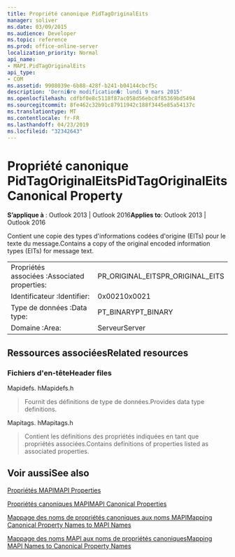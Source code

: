 ```yaml
---
title: Propriété canonique PidTagOriginalEits
manager: soliver
ms.date: 03/09/2015
ms.audience: Developer
ms.topic: reference
ms.prod: office-online-server
localization_priority: Normal
api_name:
- MAPI.PidTagOriginalEits
api_type:
- COM
ms.assetid: 9908039e-6b88-428f-b241-b04144cbcf5c
description: 'Derni�re modification�: lundi 9 mars 2015'
ms.openlocfilehash: cdfbf0e8c5118f87ac058d56ebc8f85369bd5494
ms.sourcegitcommit: 8fe462c32b91c87911942c188f3445e85a54137c
ms.translationtype: MT
ms.contentlocale: fr-FR
ms.lasthandoff: 04/23/2019
ms.locfileid: "32342643"
---
```

# <a name="pidtagoriginaleits-canonical-property"></a><span data-ttu-id="54fc4-103">Propriété canonique PidTagOriginalEits</span><span class="sxs-lookup"><span data-stu-id="54fc4-103">PidTagOriginalEits Canonical Property</span></span>

  
  
<span data-ttu-id="54fc4-104">**S’applique à** : Outlook 2013 | Outlook 2016</span><span class="sxs-lookup"><span data-stu-id="54fc4-104">**Applies to**: Outlook 2013 | Outlook 2016</span></span> 
  
<span data-ttu-id="54fc4-105">Contient une copie des types d'informations codées d'origine (EITs) pour le texte du message.</span><span class="sxs-lookup"><span data-stu-id="54fc4-105">Contains a copy of the original encoded information types (EITs) for message text.</span></span>
  
|||
|:-----|:-----|
|<span data-ttu-id="54fc4-106">Propriétés associées :</span><span class="sxs-lookup"><span data-stu-id="54fc4-106">Associated properties:</span></span>  <br/> |<span data-ttu-id="54fc4-107">PR_ORIGINAL_EITS</span><span class="sxs-lookup"><span data-stu-id="54fc4-107">PR_ORIGINAL_EITS</span></span>  <br/> |
|<span data-ttu-id="54fc4-108">Identificateur :</span><span class="sxs-lookup"><span data-stu-id="54fc4-108">Identifier:</span></span>  <br/> |<span data-ttu-id="54fc4-109">0x0021</span><span class="sxs-lookup"><span data-stu-id="54fc4-109">0x0021</span></span>  <br/> |
|<span data-ttu-id="54fc4-110">Type de données :</span><span class="sxs-lookup"><span data-stu-id="54fc4-110">Data type:</span></span>  <br/> |<span data-ttu-id="54fc4-111">PT_BINARY</span><span class="sxs-lookup"><span data-stu-id="54fc4-111">PT_BINARY</span></span>  <br/> |
|<span data-ttu-id="54fc4-112">Domaine :</span><span class="sxs-lookup"><span data-stu-id="54fc4-112">Area:</span></span>  <br/> |<span data-ttu-id="54fc4-113">Serveur</span><span class="sxs-lookup"><span data-stu-id="54fc4-113">Server</span></span>  <br/> |
   
## <a name="related-resources"></a><span data-ttu-id="54fc4-114">Ressources associées</span><span class="sxs-lookup"><span data-stu-id="54fc4-114">Related resources</span></span>

### <a name="header-files"></a><span data-ttu-id="54fc4-115">Fichiers d'en-tête</span><span class="sxs-lookup"><span data-stu-id="54fc4-115">Header files</span></span>

<span data-ttu-id="54fc4-116">Mapidefs. h</span><span class="sxs-lookup"><span data-stu-id="54fc4-116">Mapidefs.h</span></span>
  
> <span data-ttu-id="54fc4-117">Fournit des définitions de type de données.</span><span class="sxs-lookup"><span data-stu-id="54fc4-117">Provides data type definitions.</span></span>
    
<span data-ttu-id="54fc4-118">Mapitags. h</span><span class="sxs-lookup"><span data-stu-id="54fc4-118">Mapitags.h</span></span>
  
> <span data-ttu-id="54fc4-119">Contient les définitions des propriétés indiquées en tant que propriétés associées.</span><span class="sxs-lookup"><span data-stu-id="54fc4-119">Contains definitions of properties listed as associated properties.</span></span>
    
## <a name="see-also"></a><span data-ttu-id="54fc4-120">Voir aussi</span><span class="sxs-lookup"><span data-stu-id="54fc4-120">See also</span></span>



[<span data-ttu-id="54fc4-121">Propriétés MAPI</span><span class="sxs-lookup"><span data-stu-id="54fc4-121">MAPI Properties</span></span>](mapi-properties.md)
  
[<span data-ttu-id="54fc4-122">Propriétés canoniques MAPI</span><span class="sxs-lookup"><span data-stu-id="54fc4-122">MAPI Canonical Properties</span></span>](mapi-canonical-properties.md)
  
[<span data-ttu-id="54fc4-123">Mappage des noms de propriétés canoniques aux noms MAPI</span><span class="sxs-lookup"><span data-stu-id="54fc4-123">Mapping Canonical Property Names to MAPI Names</span></span>](mapping-canonical-property-names-to-mapi-names.md)
  
[<span data-ttu-id="54fc4-124">Mappage des noms MAPI aux noms de propriétés canoniques</span><span class="sxs-lookup"><span data-stu-id="54fc4-124">Mapping MAPI Names to Canonical Property Names</span></span>](mapping-mapi-names-to-canonical-property-names.md)

